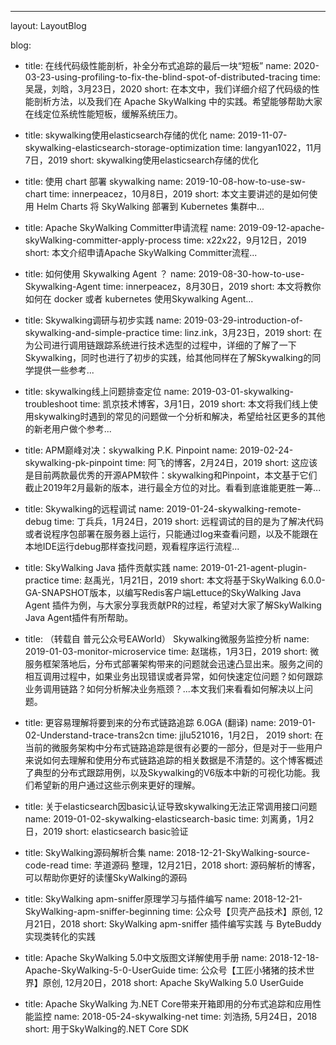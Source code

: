 ---
layout: LayoutBlog

blog:
- title: 在线代码级性能剖析，补全分布式追踪的最后一块“短板”
  name: 2020-03-23-using-profiling-to-fix-the-blind-spot-of-distributed-tracing
  time: 吴晟，刘晗，3月23日，2020
  short: 在本文中，我们详细介绍了代码级的性能剖析方法，以及我们在 Apache SkyWalking 中的实践。希望能够帮助大家在线定位系统性能短板，缓解系统压力。

- title: skywalking使用elasticsearch存储的优化
  name: 2019-11-07-skywalking-elasticsearch-storage-optimization
  time: langyan1022，11月7日，2019
  short: skywalking使用elasticsearch存储的优化

- title: 使用 chart 部署 skywalking
  name: 2019-10-08-how-to-use-sw-chart
  time: innerpeacez，10月8日，2019
  short: 本文主要讲述的是如何使用 Helm Charts  将 SkyWalking 部署到 Kubernetes 集群中...

- title: Apache SkyWalking Committer申请流程
  name: 2019-09-12-apache-skyWalking-committer-apply-process
  time: x22x22，9月12日，2019
  short: 本文介绍申请Apache SkyWalking Committer流程...

- title: 如何使用 Skywalking Agent ？
  name: 2019-08-30-how-to-use-Skywalking-Agent
  time: innerpeacez，8月30日，2019
  short: 本文将教你如何在 docker 或者 kubernetes 使用Skywalking Agent...

- title: Skywalking调研与初步实践
  name: 2019-03-29-introduction-of-skywalking-and-simple-practice
  time: linz.ink，3月23日，2019
  short: 在为公司进行调用链跟踪系统进行技术选型的过程中，详细的了解了一下Skywalking，同时也进行了初步的实践，给其他同样在了解Skywalking的同学提供一些参考...

- title: skywalking线上问题排查定位
  name: 2019-03-01-skywalking-troubleshoot
  time: 凯京技术博客，3月1日，2019
  short: 本文将我们线上使用skywalking时遇到的常见的问题做一个分析和解决，希望给社区更多的其他的新老用户做个参考...

- title: APM巅峰对决：skywalking P.K. Pinpoint
  name: 2019-02-24-skywalking-pk-pinpoint
  time: 阿飞的博客，2月24日，2019
  short: 这应该是目前两款最优秀的开源APM软件：skywalking和Pinpoint，本文基于它们截止2019年2月最新的版本，进行最全方位的对比。看看到底谁能更胜一筹...

- title: Skywalking的远程调试
  name: 2019-01-24-skywalking-remote-debug
  time: 丁兵兵，1月24日，2019
  short: 远程调试的目的是为了解决代码或者说程序包部署在服务器上运行，只能通过log来查看问题，以及不能跟在本地IDE运行debug那样查找问题，观看程序运行流程...

- title: SkyWalking Java 插件贡献实践
  name: 2019-01-21-agent-plugin-practice
  time: 赵禹光，1月21日，2019
  short: 本文将基于SkyWalking 6.0.0-GA-SNAPSHOT版本，以编写Redis客户端Lettuce的SkyWalking Java Agent 插件为例，与大家分享我贡献PR的过程，希望对大家了解SkyWalking Java Agent插件有所帮助。

- title: （转载自 普元公众号EAWorld） Skywalking微服务监控分析
  name: 2019-01-03-monitor-microservice
  time:  赵瑞栋，1月3日，2019
  short: 微服务框架落地后，分布式部署架构带来的问题就会迅速凸显出来。服务之间的相互调用过程中，如果业务出现错误或者异常，如何快速定位问题？如何跟踪业务调用链路？如何分析解决业务瓶颈？...本文我们来看看如何解决以上问题。

- title: 更容易理解将要到来的分布式链路追踪 6.0GA (翻译)
  name: 2019-01-02-Understand-trace-trans2cn
  time: jjlu521016，1月2日， 2019
  short: 在当前的微服务架构中分布式链路追踪是很有必要的一部分，但是对于一些用户来说如何去理解和使用分布式链路追踪的相关数据是不清楚的。这个博客概述了典型的分布式跟踪用例，以及Skywalking的V6版本中新的可视化功能。我们希望新的用户通过这些示例来更好的理解。

- title: 关于elasticsearch因basic认证导致skywalking无法正常调用接口问题
  name: 2019-01-02-skywalking-elasticsearch-basic
  time: 刘离勇，1月2日，2019
  short: elasticsearch basic验证

- title: SkyWalking源码解析合集
  name: 2018-12-21-SkyWalking-source-code-read
  time: 芋道源码 整理，12月21日，2018
  short: 源码解析的博客，可以帮助你更好的读懂SkyWalking的源码

- title: SkyWalking apm-sniffer原理学习与插件编写
  name: 2018-12-21-SkyWalking-apm-sniffer-beginning
  time: 公众号【贝壳产品技术】原创, 12月21日，2018
  short: SkyWalking apm-sniffer 插件编写实践 与 ByteBuddy实现类转化的实践

- title: Apache SkyWalking 5.0中文版图文详解使用手册
  name: 2018-12-18-Apache-SkyWalking-5-0-UserGuide
  time: 公众号【工匠小猪猪的技术世界】原创, 12月20日，2018
  short: Apache SkyWalking 5.0 UserGuide

- title: Apache SkyWalking 为.NET Core带来开箱即用的分布式追踪和应用性能监控
  name: 2018-05-24-skywalking-net
  time: 刘浩扬, 5月24日，2018
  short: 用于SkyWalking的.NET Core SDK
